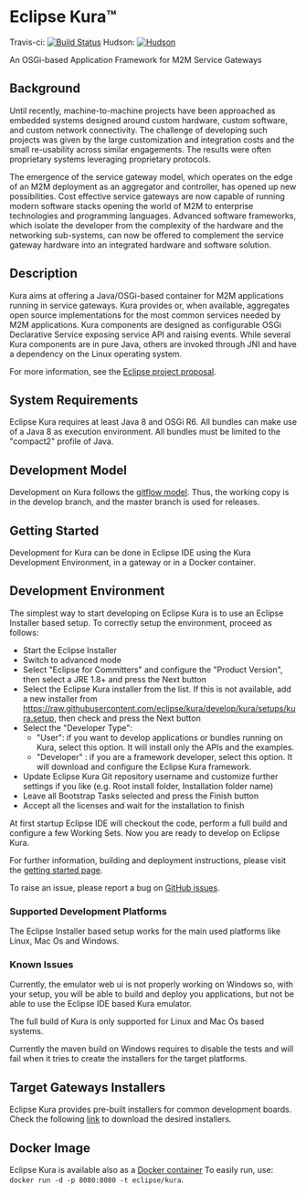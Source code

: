 Eclipse Kura™
=============
Travis-ci:
[![Build Status](https://travis-ci.org/eclipse/kura.svg?branch=master)](https://travis-ci.org/eclipse/kura)
Hudson:
[![Hudson](https://img.shields.io/jenkins/build/https/ci.eclipse.org/kura/job/kura-develop.svg)](https://ci.eclipse.org/kura/)

An OSGi-based Application Framework for M2M Service Gateways


Background
----------
Until recently, machine-to-machine projects have been approached as embedded systems designed around custom hardware, custom software, and custom network connectivity. The challenge of developing such projects was given by the large customization and integration costs and the small re-usability across similar engagements. The results were often proprietary systems leveraging proprietary protocols.

The emergence of the service gateway model, which operates on the edge of an M2M deployment as an aggregator and controller, has opened up new possibilities. Cost effective service gateways are now capable of running modern software stacks opening the world of M2M to enterprise technologies and programming languages. Advanced software frameworks, which isolate the developer from the complexity of the hardware and the networking sub-systems, can now be offered to complement the service gateway hardware into an integrated hardware and software solution.


Description
-----------
Kura aims at offering a Java/OSGi-based container for M2M applications running in service gateways. Kura provides or, when available, aggregates open source implementations for the most common services needed by M2M applications. Kura components are designed as configurable OSGi Declarative Service exposing service API and raising events. While several Kura components are in pure Java, others are invoked through JNI and have a dependency on the Linux operating system.

For more information, see the [Eclipse project proposal](http://www.eclipse.org/proposals/technology.kura/).


System Requirements
-------------------

Eclipse Kura requires at least Java 8 and OSGi R6. All bundles can make use of a Java 8 as execution environment. All bundles must be limited to the "compact2" profile of Java.


Development Model
-----------------
Development on Kura follows the [gitflow model](http://nvie.com/posts/a-successful-git-branching-model/).  Thus, the working copy is in the develop branch, and the master branch is used for releases.


Getting Started
-----------------

Development for Kura can be done in Eclipse IDE using the Kura Development Environment, in a gateway or in a Docker container.

## Development Environment
The simplest way to start developing on Eclipse Kura is to use an Eclipse Installer based setup.
To correctly setup the environment, proceed as follows:
- Start the Eclipse Installer
- Switch to advanced mode
- Select "Eclipse for Committers" and configure the "Product Version", then select a JRE 1.8+ and press the Next button
- Select the Eclipse Kura installer from the list. If this is not available, add a new installer from https://raw.githubusercontent.com/eclipse/kura/develop/kura/setups/kura.setup, then check and press the Next button
- Select the "Developer Type":
  - "User": if you want to develop applications or bundles running on Kura, select this option. It will install only the APIs and the examples.
  - "Developer" : if you are a framework developer, select this option. It will download and configure the Eclipse Kura framework.
- Update Eclipse Kura Git repository username and customize further settings if you like (e.g. Root install folder, Installation folder name)
- Leave all Bootstrap Tasks selected and press the Finish button
- Accept all the licenses and wait for the installation to finish

At first startup Eclipse IDE will checkout the code, perform a full build and configure a few Working Sets. Now you are ready to develop on Eclipse Kura.

For further information, building and deployment instructions, please visit the [getting started page](https://wiki.eclipse.org/Kura/Getting_Started).

To raise an issue, please report a bug on [GitHub issues](https://github.com/eclipse/kura/issues/new).

### Supported Development Platforms
The Eclipse Installer based setup works for the main used platforms like Linux, Mac Os and Windows.


### Known Issues
Currently, the emulator web ui is not properly working on Windows so, with your setup, you will be able to build and deploy you applications, but not be able to use the Eclipse IDE based Kura emulator.

The full build of Kura is only supported for Linux and Mac Os based systems.

Currently the maven build on Windows requires to disable the tests and will fail when it tries to create the installers for the target platforms.


## Target Gateways Installers
Eclipse Kura provides pre-built installers for common development boards.
Check the following [link](https://www.eclipse.org/kura/downloads.php) to download the desired installers.


## Docker Image
Eclipse Kura is available also as a [Docker container](https://hub.docker.com/r/eclipse/kura/)
To easily run, use: `docker run -d -p 8080:8080 -t eclipse/kura`.
